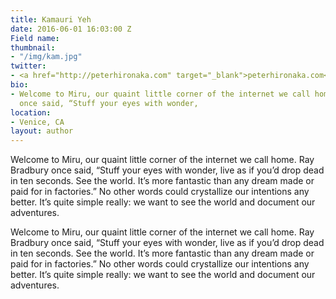 ```yaml
---
title: Kamauri Yeh
date: 2016-06-01 16:03:00 Z
Field name:
thumbnail:
- "/img/kam.jpg"
twitter:
- <a href="http://peterhironaka.com" target="_blank">peterhironaka.com</a>
bio:
- Welcome to Miru, our quaint little corner of the internet we call home. Ray Bradbury
  once said, “Stuff your eyes with wonder,
location:
- Venice, CA
layout: author
---
```


Welcome to Miru, our quaint little corner of the internet we call home. Ray Bradbury once said, “Stuff your eyes with wonder, live as if you’d drop dead in ten seconds. See the world. It’s more fantastic than any dream made or paid for in factories.” No other words could crystallize our intentions any better. It’s quite simple really: we want to see the world and document our adventures.

Welcome to Miru, our quaint little corner of the internet we call home. Ray Bradbury once said, “Stuff your eyes with wonder, live as if you’d drop dead in ten seconds. See the world. It’s more fantastic than any dream made or paid for in factories.” No other words could crystallize our intentions any better. It’s quite simple really: we want to see the world and document our adventures.
